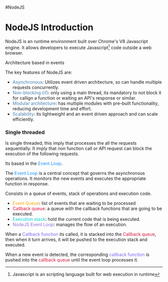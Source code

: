 #NodeJS

# NodeJS Introduction

NodeJS is an runtime environment built over Chrome's V8 Javascript engine. 
It allows developers to execute Javascript[^j] code outside a web browser. 

Architecture based in events

The key features of NodeJS are: 

* <span style="color:SteelBlue;">Asynchronous</span>: Utilizes event driven architecture, so can handle multiple requests concurrently. 
* <span style="color:SteelBlue;">Non-blocking I/O</span>: only using a main thread, its mandatory to not block it for callign a function or waiting an API's response or similar. 
* <span style="color:SteelBlue;">Modular architecture</span>: has multiple modules with pre-built functionality, reducing development time and effort. 
* <span style="color:SteelBlue;">Scalability</span>: its lightweight and an event driven approach and can scale efficiently. 

### Single threaded

Is single threaded, this imply that processes the all the requests sequentially. It imply that non function call or API request can block the execution of the following requests. 

Its based in the <span style="color:DodgerBlue;">Event Loop</span>. 

The <span style="color:DodgerBlue;">Event Loop</span> is a central concept that governs the asynchronous operations. 
It monitors the new events and executes the appropriate function in response. 

Consists in a queue of events, stack of operations and execution code. 

* <span style="color:orange;">Event Queue</span>: list of events that are waiting to be processed
* <span style="color:crimson;">Callback queue</span>: a queue with the callback functions that are going to be executed. 
* <span style="color:DarkTurquoise;">Execution stack</span>: hold the current code that is being executed. 
* <span style="color:MediumPurple;">NodeJS Event Loop</span>: manages the flow of an execution. 

When a <span style="color:MediumSlateBlue;">Callback function</span> its called, it is stacked into the <span style="color:crimson;">Callback queue</span>, then when it turn arrives, it will be pushed to the execution stack and executed. 

When a new event is detected, the corresponding <span style="color:MediumSlateBlue;">callback function</span> is pushed into the <span style="color:crimson;">callback queue</span> until the event loop processes it. 

 

[^j]: Javascript is an scripting language built for web execution in runtime 